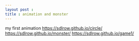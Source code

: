 ```yaml
---
layout post :
title : animation and monster
---
```

my first animation
https://sdlrow.github.io/circle/
https://sdlrow.github.io/monster/
https://sdlrow.github.io/game1/
